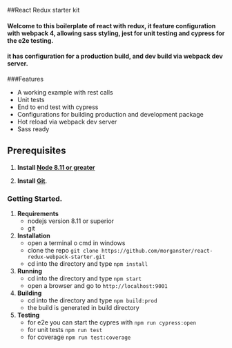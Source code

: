 ##React Redux starter kit
#### Welcome to this boilerplate of react with redux, it feature configuration with webpack 4, allowing sass styling, jest for unit testing and cypress for the e2e testing. 
#### it has configuration for a production build, and dev build via webpack dev server.

###Features
- A working example with rest calls
- Unit tests
- End to end test with cypress
- Configurations for building production and development package
- Hot reload via webpack dev server
- Sass ready

## Prerequisites

1. **Install [Node 8.11 or greater](https://nodejs.org)**


2. **Install [Git](https://git-scm.com/downloads)**.

### Getting Started.

1. **Requirements**
    * nodejs version 8.11 or superior
    * git
2. **Installation**
    * open a terminal o cmd in windows
    * clone the repo `git clone https://github.com/morganster/react-redux-webpack-starter.git`
    * cd into the directory and type ```npm install```
3. **Running**
    * cd into the directory and type ```npm start```
    * open a browser and go to `http://localhost:9001`
4. **Building**
    * cd into the directory and type ```npm build:prod```
    * the build is generated in build directory
5. **Testing**
    * for e2e you can start the cypres with `npm run cypress:open`
    * for unit tests `npm run test`
    * for coverage `npm run test:coverage`


